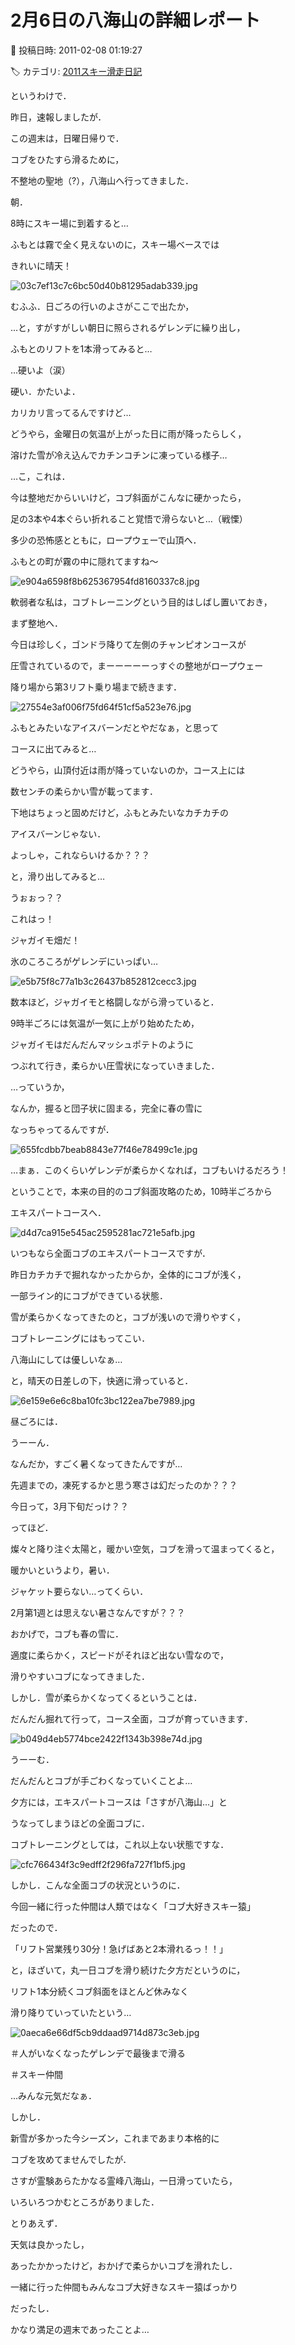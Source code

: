 # 2月6日の八海山の詳細レポート

📅 投稿日時: 2011-02-08 01:19:27

🏷️ カテゴリ: [2011スキー滑走日記](ca488c98cfb9169941c3e73770dcefb56.md)

というわけで．


昨日，速報しましたが．





この週末は，日曜日帰りで．


コブをひたすら滑るために，


不整地の聖地（?），八海山へ行ってきました．





朝．


8時にスキー場に到着すると…


ふもとは霧で全く見えないのに，スキー場ベースでは


きれいに晴天！




![03c7ef13c7c6bc50d40b81295adab339.jpg](images/03c7ef13c7c6bc50d40b81295adab339.jpg)







むふふ．日ごろの行いのよさがここで出たか，


…と，すがすがしい朝日に照らされるゲレンデに繰り出し，


ふもとのリフトを1本滑ってみると…





…硬いよ（涙）


硬い．かたいよ．


カリカリ言ってるんですけど…





どうやら，金曜日の気温が上がった日に雨が降ったらしく，


溶けた雪が冷え込んでカチンコチンに凍っている様子…





…こ，これは．


今は整地だからいいけど，コブ斜面がこんなに硬かったら，


足の3本や4本ぐらい折れること覚悟で滑らないと…（戦慄）





多少の恐怖感とともに，ロープウェーで山頂へ．


ふもとの町が霧の中に隠れてますね～




![e904a6598f8b625367954fd8160337c8.jpg](images/e904a6598f8b625367954fd8160337c8.jpg)







軟弱者な私は，コブトレーニングという目的はしばし置いておき，


まず整地へ．


今日は珍しく，ゴンドラ降りて左側のチャンピオンコースが


圧雪されているので，まーーーーーっすぐの整地がロープウェー


降り場から第3リフト乗り場まで続きます．




![27554e3af006f75fd64f51cf5a523e76.jpg](images/27554e3af006f75fd64f51cf5a523e76.jpg)







ふもとみたいなアイスバーンだとやだなぁ，と思って


コースに出てみると…


どうやら，山頂付近は雨が降っていないのか，コース上には


数センチの柔らかい雪が載ってます．


下地はちょっと固めだけど，ふもとみたいなカチカチの


アイスバーンじゃない．





よっしゃ，これならいけるか？？？


と，滑り出してみると…


うぉぉっ？？


これはっ！


ジャガイモ畑だ！


氷のころころがゲレンデにいっぱい…




![e5b75f8c77a1b3c26437b852812cecc3.jpg](images/e5b75f8c77a1b3c26437b852812cecc3.jpg)







数本ほど，ジャガイモと格闘しながら滑っていると．


9時半ごろには気温が一気に上がり始めたため，


ジャガイモはだんだんマッシュポテトのように


つぶれて行き，柔らかい圧雪状になっていきました．





…っていうか，


なんか，握ると団子状に固まる，完全に春の雪に


なっちゃってるんですが．




![655fcdbb7beab8843e77f46e78499c1e.jpg](images/655fcdbb7beab8843e77f46e78499c1e.jpg)







…まぁ．このくらいゲレンデが柔らかくなれば，コブもいけるだろう！





ということで，本来の目的のコブ斜面攻略のため，10時半ごろから


エキスパートコースへ．




![d4d7ca915e545ac2595281ac721e5afb.jpg](images/d4d7ca915e545ac2595281ac721e5afb.jpg)







いつもなら全面コブのエキスパートコースですが．


昨日カチカチで掘れなかったからか，全体的にコブが浅く，


一部ライン的にコブができている状態．





雪が柔らかくなってきたのと，コブが浅いので滑りやすく，


コブトレーニングにはもってこい．


八海山にしては優しいなぁ…


と，晴天の日差しの下，快適に滑っていると．




![6e159e6e6c8ba10fc3bc122ea7be7989.jpg](images/6e159e6e6c8ba10fc3bc122ea7be7989.jpg)







昼ごろには．


うーーん．


なんだか，すごく暑くなってきたんですが…


先週までの，凍死するかと思う寒さは幻だったのか？？？


今日って，3月下旬だっけ？？


ってほど．


燦々と降り注ぐ太陽と，暖かい空気，コブを滑って温まってくると，


暖かいというより，暑い．


ジャケット要らない…ってくらい．


2月第1週とは思えない暑さなんですが？？？





おかげで，コブも春の雪に．


適度に柔らかく，スピードがそれほど出ない雪なので，


滑りやすいコブになってきました．





しかし．雪が柔らかくなってくるということは．


だんだん掘れて行って，コース全面，コブが育っていきます．




![b049d4eb5774bce2422f1343b398e74d.jpg](images/b049d4eb5774bce2422f1343b398e74d.jpg)




うーーむ．


だんだんとコブが手ごわくなっていくことよ…





夕方には，エキスパートコースは「さすが八海山…」と


うなってしまうほどの全面コブに．


コブトレーニングとしては，これ以上ない状態ですな．




![cfc766434f3c9edff2f296fa727f1bf5.jpg](images/cfc766434f3c9edff2f296fa727f1bf5.jpg)







しかし．こんな全面コブの状況というのに．


今回一緒に行った仲間は人類ではなく「コブ大好きスキー猿」


だったので．


「リフト営業残り30分！急げばあと2本滑れるっ！！」


と，ほざいて，丸一日コブを滑り続けた夕方だというのに，


リフト1本分続くコブ斜面をほとんど休みなく


滑り降りていっていたという…




![0aeca6e66df5cb9ddaad9714d873c3eb.jpg](images/0aeca6e66df5cb9ddaad9714d873c3eb.jpg)




＃人がいなくなったゲレンデで最後まで滑る


＃スキー仲間





…みんな元気だなぁ．





しかし．


新雪が多かった今シーズン，これまであまり本格的に


コブを攻めてませんでしたが．


さすが霊験あらたかなる霊峰八海山，一日滑っていたら，


いろいろつかむところがありました．





とりあえず．


天気は良かったし，


あったかかったけど，おかげで柔らかいコブを滑れたし．


一緒に行った仲間もみんなコブ大好きなスキー猿ばっかり


だったし．





かなり満足の週末であったことよ…

